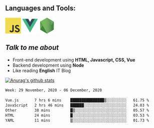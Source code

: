 ## **Languages and Tools:**      
<code><img height="50" src="https://raw.githubusercontent.com/github/explore/80688e429a7d4ef2fca1e82350fe8e3517d3494d/topics/javascript/javascript.png"></code>
<code><img height="50"  src="https://raw.githubusercontent.com/github/explore/80688e429a7d4ef2fca1e82350fe8e3517d3494d/topics/vue/vue.png"></code>
<code><img height="50"  src="https://raw.githubusercontent.com/github/explore/80688e429a7d4ef2fca1e82350fe8e3517d3494d/topics/nodejs/nodejs.png"></code>

## *Talk to me about*
- Front-end development using **HTML, Javascript, CSS, Vue**
- Backend development using **Node**
- Like reading **English** IT Blog    

[![Anurag's github stats](https://github-readme-stats.vercel.app/api?username=qdi5)](https://github.com/anuraghazra/github-readme-stats)    

<!--START_SECTION:waka-->
```text
Week: 29 November, 2020 - 06 December, 2020

Vue.js       7 hrs 6 mins    ███████████████▒░░░░░░░░░   61.75 % 
JavaScript   2 hrs 46 mins   ██████░░░░░░░░░░░░░░░░░░░   24.03 % 
Other        38 mins         █▒░░░░░░░░░░░░░░░░░░░░░░░   05.57 % 
HTML         24 mins         █░░░░░░░░░░░░░░░░░░░░░░░░   03.53 % 
YAML         11 mins         ▒░░░░░░░░░░░░░░░░░░░░░░░░   01.73 % 
```
<!--END_SECTION:waka-->
